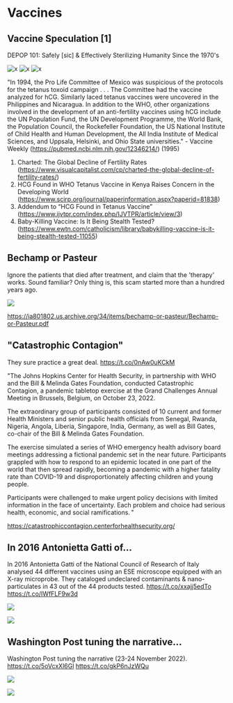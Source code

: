 # Vaccines

## Vaccine Speculation [1]

DEPOP 101: Safely [sic] & Effectively Sterilizing Humanity Since the 1970's

![x](img/vaccine1.jpg "vax")
![x](img/vaccine2.jpg "vax")
![x](img/vaccine3.jpg "vax")

"In 1994, the Pro Life Committee of Mexico was suspicious of the protocols for the tetanus toxoid campaign . . . The Committee had the vaccine analyzed for hCG. Similarly laced tetanus vaccines were uncovered in the Philippines and Nicaragua. In addition to the WHO, other organizations involved in the development of an anti-fertility vaccines using hCG include the UN Population Fund, the UN Development Programme, the World Bank, the Population Council, the Rockefeller Foundation, the US National Institute of Child Health and Human Development, the All India Institute of Medical Sciences, and Uppsala, Helsinki, and Ohio State universities." - Vaccine Weekly (https://pubmed.ncbi.nlm.nih.gov/12346214/) (1995)

1. Charted: The Global Decline of Fertility Rates (https://www.visualcapitalist.com/cp/charted-the-global-decline-of-fertility-rates/)
2. HCG Found in WHO Tetanus Vaccine in Kenya Raises Concern in the Developing World (https://www.scirp.org/journal/paperinformation.aspx?paperid=81838)
3. Addendum to “HCG Found in Tetanus Vaccine” (https://www.ijvtpr.com/index.php/IJVTPR/article/view/3)
4. Baby-Killing Vaccine: Is It Being Stealth Tested? (https://www.ewtn.com/catholicism/library/babykilling-vaccine-is-it-being-stealth-tested-11055)

## Bechamp or Pasteur

Ignore the patients that died after treatment, and claim that the 'therapy' works. Sound familiar? Only thing is, this scam started more than a hundred years ago.

![](img/pasteur.jpg)

https://ia801802.us.archive.org/34/items/bechamp-or-pasteur/Bechamp-or-Pasteur.pdf

## "Catastrophic Contagion"

They sure practice a great deal. https://t.co/0nAw0uKCkM

"The Johns Hopkins Center for Health Security, in partnership with WHO and the Bill & Melinda Gates Foundation, conducted Catastrophic Contagion, a pandemic tabletop exercise at the Grand Challenges Annual Meeting in Brussels, Belgium, on October 23, 2022.

The extraordinary group of participants consisted of 10 current and former Health Ministers and senior public health officials from Senegal, Rwanda, Nigeria, Angola, Liberia, Singapore, India, Germany, as well as Bill Gates, co-chair of the Bill & Melinda Gates Foundation.

The exercise simulated a series of WHO emergency health advisory board meetings addressing a fictional pandemic set in the near future. Participants grappled with how to respond to an epidemic located in one part of the world that then spread rapidly, becoming a pandemic with a higher fatality rate than COVID-19 and disproportionately affecting children and young people.

Participants were challenged to make urgent policy decisions with limited information in the face of uncertainty. Each problem and choice had serious health, economic, and social ramifications. "

https://catastrophiccontagion.centerforhealthsecurity.org/

## In 2016 Antonietta Gatti of...

In 2016 Antonietta Gatti of the National Council of Research of Italy analysed 44 different vaccines using an ESE microscope equipped with an X-ray microprobe. They cataloged undeclared contaminants &amp; nano-particulates in 43 out of the 44 products tested. https://t.co/xxajj5edTo https://t.co/IWfFLF9w3d

![](img/1600788376017195008-FjckI88WIAIO4-2.jpg)

![](img/1600788376017195008-FjckOwDX0AAUTGp.jpg)

## Washington Post tuning the narrative...

Washington Post tuning the narrative (23-24 November 2022). https://t.co/5oVcxXl6Gl https://t.co/gkP6nJzWQu

![](img/1597538349459263489-FiuYgq_X0AIwilz.jpg)

![](img/1597538349459263489-FiuYivwWIAAySjJ.jpg)